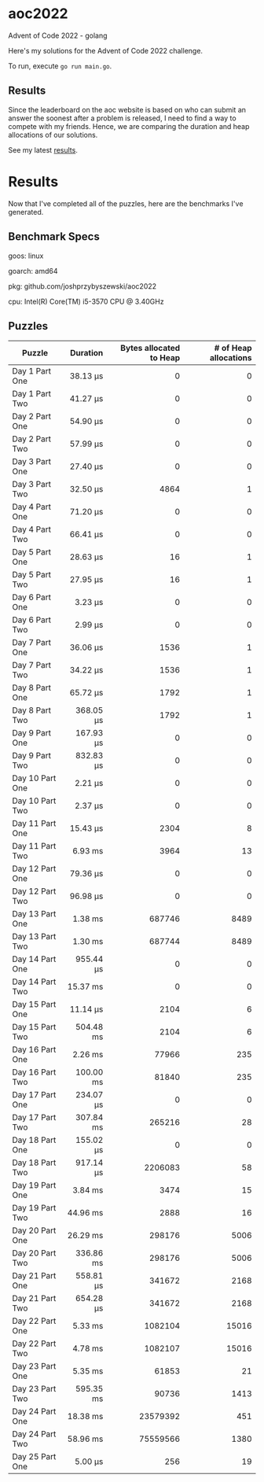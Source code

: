 # aoc2022
Advent of Code 2022 - golang

Here's my solutions for the Advent of Code 2022 challenge.

To run, execute `go run main.go`.

## Results

Since the leaderboard on the aoc website is based on who can submit an answer the soonest after a problem is released, I need to find a way to compete with my friends. Hence, we are comparing the duration and heap allocations of our solutions.

See my latest [results](./results.md).

# Results

Now that I've completed all of the puzzles, here are the benchmarks I've generated.

## Benchmark Specs

goos: linux

goarch: amd64

pkg: github.com/joshprzybyszewski/aoc2022

cpu: Intel(R) Core(TM) i5-3570 CPU @ 3.40GHz


## Puzzles

|Puzzle|Duration|Bytes allocated to Heap|# of Heap allocations|
|-|-:|-:|-:|
|Day 1 Part One|38.13 µs|0|0|
|Day 1 Part Two|41.27 µs|0|0|
|Day 2 Part One|54.90 µs|0|0|
|Day 2 Part Two|57.99 µs|0|0|
|Day 3 Part One|27.40 µs|0|0|
|Day 3 Part Two|32.50 µs|4864|1|
|Day 4 Part One|71.20 µs|0|0|
|Day 4 Part Two|66.41 µs|0|0|
|Day 5 Part One|28.63 µs|16|1|
|Day 5 Part Two|27.95 µs|16|1|
|Day 6 Part One|3.23 µs|0|0|
|Day 6 Part Two|2.99 µs|0|0|
|Day 7 Part One|36.06 µs|1536|1|
|Day 7 Part Two|34.22 µs|1536|1|
|Day 8 Part One|65.72 µs|1792|1|
|Day 8 Part Two|368.05 µs|1792|1|
|Day 9 Part One|167.93 µs|0|0|
|Day 9 Part Two|832.83 µs|0|0|
|Day 10 Part One|2.21 µs|0|0|
|Day 10 Part Two|2.37 µs|0|0|
|Day 11 Part One|15.43 µs|2304|8|
|Day 11 Part Two|6.93 ms|3964|13|
|Day 12 Part One|79.36 µs|0|0|
|Day 12 Part Two|96.98 µs|0|0|
|Day 13 Part One|1.38 ms|687746|8489|
|Day 13 Part Two|1.30 ms|687744|8489|
|Day 14 Part One|955.44 µs|0|0|
|Day 14 Part Two|15.37 ms|0|0|
|Day 15 Part One|11.14 µs|2104|6|
|Day 15 Part Two|504.48 ms|2104|6|
|Day 16 Part One|2.26 ms|77966|235|
|Day 16 Part Two|100.00 ms|81840|235|
|Day 17 Part One|234.07 µs|0|0|
|Day 17 Part Two|307.84 ms|265216|28|
|Day 18 Part One|155.02 µs|0|0|
|Day 18 Part Two|917.14 µs|2206083|58|
|Day 19 Part One|3.84 ms|3474|15|
|Day 19 Part Two|44.96 ms|2888|16|
|Day 20 Part One|26.29 ms|298176|5006|
|Day 20 Part Two|336.86 ms|298176|5006|
|Day 21 Part One|558.81 µs|341672|2168|
|Day 21 Part Two|654.28 µs|341672|2168|
|Day 22 Part One|5.33 ms|1082104|15016|
|Day 22 Part Two|4.78 ms|1082107|15016|
|Day 23 Part One|5.35 ms|61853|21|
|Day 23 Part Two|595.35 ms|90736|1413|
|Day 24 Part One|18.38 ms|23579392|451|
|Day 24 Part Two|58.96 ms|75559566|1380|
|Day 25 Part One|5.00 µs|256|19|
